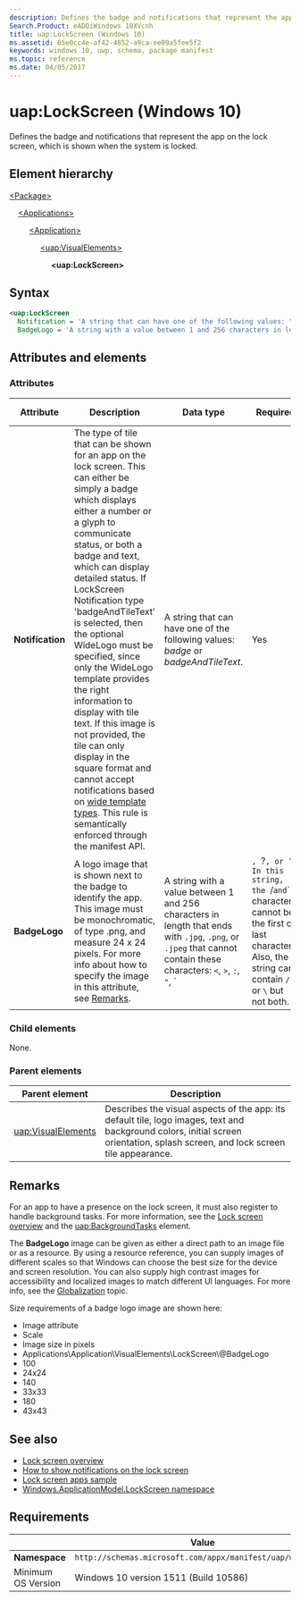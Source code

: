```yaml
---
description: Defines the badge and notifications that represent the app on the lock screen, which is shown when the system is locked (Windows 10).
Search.Product: eADQiWindows 10XVcnh
title: uap:LockScreen (Windows 10)
ms.assetid: 65e0cc4e-af42-4852-a9ca-ee09a5fee5f2
keywords: windows 10, uwp, schema, package manifest
ms.topic: reference
ms.date: 04/05/2017
---
```


# uap:LockScreen (Windows 10)

Defines the badge and notifications that represent the app on the lock screen, which is shown when the system is locked.

## Element hierarchy

[\<Package\>](element-package.md)

&nbsp;&nbsp;&nbsp;&nbsp;[\<Applications\>](element-applications.md)

&nbsp;&nbsp;&nbsp;&nbsp; &nbsp;&nbsp;&nbsp;&nbsp;[\<Application\>](element-application.md)

&nbsp;&nbsp;&nbsp;&nbsp; &nbsp;&nbsp;&nbsp;&nbsp; &nbsp;&nbsp;&nbsp;&nbsp;[\<uap:VisualElements\>](element-uap-visualelements.md)

&nbsp;&nbsp;&nbsp;&nbsp; &nbsp;&nbsp;&nbsp;&nbsp; &nbsp;&nbsp;&nbsp;&nbsp; &nbsp;&nbsp;&nbsp;&nbsp;**\<uap:LockScreen\>**

## Syntax

```xml
<uap:LockScreen
  Notification = 'A string that can have one of the following values: "badge" or "badgeAndTileText".'
  BadgeLogo = 'A string with a value between 1 and 256 characters in length that ends with ".jpg", ".png", or ".jpeg" that cannot contain these characters: <, >, :, ", |, ?, or *. In this string, the / and \ characters cannot be the first or last characters. Also, the string can contain / or \ but not both.' />
```

## Attributes and elements

### Attributes

| Attribute | Description | Data type | Required | Default value |
|-|-|-|-|-|
| **Notification** | The type of tile that can be shown for an app on the lock screen. This can either be simply a badge which displays either a number or a glyph to communicate status, or both a badge and text, which can display detailed status. If LockScreen Notification type 'badgeAndTileText' is selected, then the optional WideLogo must be specified, since only the WideLogo template provides the right information to display with tile text. If this image is not provided, the tile can only display in the square format and cannot accept notifications based on [wide template types](/previous-versions/windows/apps/hh761491(v=win.10)). This rule is semantically enforced through the manifest API. | A string that can have one of the following values: *badge* or *badgeAndTileText*. | Yes |  |
| **BadgeLogo** | A logo image that is shown next to the badge to identify the app. This image must be monochromatic, of type .png, and measure 24 x 24 pixels. For more info about how to specify the image in this attribute, see [Remarks](#remarks). | A string with a value between 1 and 256 characters in length that ends with `.jpg`, `.png`, or `.jpeg` that cannot contain these characters: `<`, `>`, `:`, `"`, `|`, `?`, or `*`. In this string, the `/` and `\` characters cannot be the first or last characters. Also, the string can contain `/` or `\` but not both. | Yes |  |

### Child elements

None.

### Parent elements

| Parent element | Description |
|-|-|
| [uap:VisualElements](element-uap-visualelements.md) | Describes the visual aspects of the app: its default tile, logo images, text and background colors, initial screen orientation, splash screen, and lock screen tile appearance. |

## Remarks

For an app to have a presence on the lock screen, it must also register to handle background tasks. For more information, see the [Lock screen overview](/previous-versions/windows/apps/hh779720(v=win.10)) and the [uap:BackgroundTasks](/previous-versions/windows/dn934782(v=win.10)) element.

The **BadgeLogo** image can be given as either a direct path to an image file or as a resource. By using a resource reference, you can supply images of different scales so that Windows can choose the best size for the device and screen resolution. You can also supply high contrast images for accessibility and localized images to match different UI languages. For more info, see the [Globalization](/previous-versions/windows/apps/hh831183(v=win.10)) topic.

Size requirements of a badge logo image are shown here:

- Image attribute
- Scale
- Image size in pixels
- Applications\\Application\\VisualElements\\LockScreen\\@BadgeLogo
- 100
- 24x24
- 140
- 33x33
- 180
- 43x43

## See also

- [Lock screen overview](/uwp/api/Windows.System.UserProfile.LockScreen)
- [How to show notifications on the lock screen](/previous-versions/windows/apps/hh700416(v=win.10))
- [Lock screen apps sample](/samples/browse/)
- [Windows.ApplicationModel.LockScreen namespace](/uwp/api/windows.applicationmodel.lockscreen)

## Requirements

|   | Value |
|--|--|
| **Namespace** | `http://schemas.microsoft.com/appx/manifest/uap/windows10` |
| Minimum OS Version | Windows 10 version 1511 (Build 10586) |
